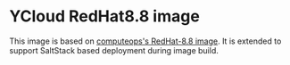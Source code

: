 # YCloud RedHat8.8 image
This image is based on [computeops's RedHat-8.8 image](http://cn737.l42scl.hortonworks.com/computeops/getimage?platform=rhel8.8).
It is extended to support SaltStack based deployment during image build.
